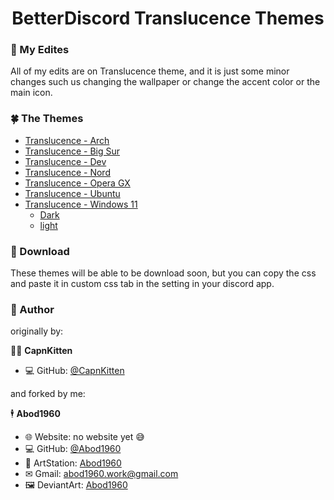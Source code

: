 <h1 align=center> BetterDiscord Translucence Themes</h1> 

### 🍃 My Edites

All of my edits are on Translucence theme, and it is just some minor changes such us changing the wallpaper or change the accent color or the main icon.

### 🍀 The Themes
* [Translucence - Arch](https://github.com/Abod1960/BetterDiscord/tree/master/Themes/Translucence%20-%20Arch)
* [Translucence - Big Sur](https://github.com/Abod1960/BetterDiscord/tree/master/Themes/Translucence%20-%20Big%20Sur)
* [Translucence - Dev](https://github.com/Abod1960/BetterDiscord/tree/master/Themes/Translucence%20-%20Dev)
* [Translucence - Nord](https://github.com/Abod1960/BetterDiscord/tree/master/Themes/Translucence%20-%20Nord)
* [Translucence - Opera GX](https://github.com/Abod1960/BetterDiscord/tree/master/Themes/Translucence%20-%20Opera%20GX)
* [Translucence - Ubuntu](https://github.com/Abod1960/BetterDiscord/tree/master/Themes/Translucence%20-%20Ubuntu)
* [Translucence - Windows 11](https://github.com/Abod1960/BetterDiscord/tree/master/Themes/Translucence%20-%20Windows%2011)
    * [Dark](https://github.com/Abod1960/BetterDiscord/tree/master/Themes/Translucence%20-%20Windows%2011/Dark)
    * [light](https://github.com/Abod1960/BetterDiscord/tree/master/Themes/Translucence%20-%20Windows%2011/light)

### 🔰 Download
These themes will be able to be download soon, but you can copy the css and paste it in custom css tab in the setting in your discord app.
### 👤 Author

originally by:

🧍‍♂️ **CapnKitten**

* 💻 GitHub: [@CapnKitten](https://github.com/CapnKitten)

and forked by me:

🕴 **Abod1960**

* 🌐 Website: no website yet 😅
* 💻 GitHub: [@Abod1960](https://github.com/Abod1960)
* 🎨 ArtStation: [Abod1960](https://www.artstation.com/abod1960)
*  ✉ Gmail: [abod1960.work@gmail.com](abod1960.work@gmail.com)
*   🖼 DeviantArt: [Abod1960](https://www.deviantart.com/abod1960)
